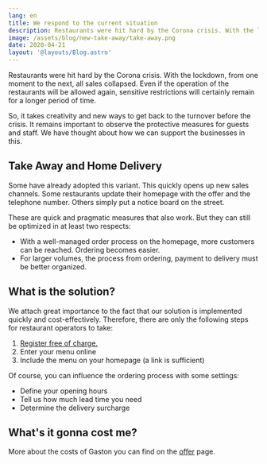```yaml
---
lang: en
title: We respond to the current situation
description: Restaurants were hit hard by the Corona crisis. With the lockdown, all sales disappeared from one moment to the next. Gaston helps with Take Away and or Delivery to serve the guests anyway.
image: /assets/blog/new-take-away/take-away.png
date: 2020-04-21
layout: '@layouts/Blog.astro'
---
```


Restaurants were hit hard by the Corona crisis. With the lockdown, from one moment to the next, all sales collapsed. Even if the operation of the restaurants will be allowed again, sensitive restrictions will certainly remain for a longer period of time.

So, it takes creativity and new ways to get back to the turnover before the crisis. It remains important to observe the protective measures for guests and staff. We have thought about how we can support the businesses in this.

## Take Away and Home Delivery

Some have already adopted this variant. This quickly opens up new sales channels. Some restaurants update their homepage with the offer and the telephone number. Others simply put a notice board on the street.

These are quick and pragmatic measures that also work. But they can still be optimized in at least two respects:

- With a well-managed order process on the homepage, more customers can be reached. Ordering becomes easier.
- For larger volumes, the process from ordering, payment to delivery must be better organized.

## What is the solution?

We attach great importance to the fact that our solution is implemented quickly and cost-effectively. Therefore, there are only the following steps for restaurant operators to take:

1. [Register free of charge.](/en/offers/takeaway/enrol)
2. Enter your menu online
3. Include the menu on your homepage (a link is sufficient)

Of course, you can influence the ordering process with some settings:

- Define your opening hours
- Tell us how much lead time you need
- Determine the delivery surcharge

## What's it gonna cost me?

More about the costs of Gaston you can find on the [offer](/offers/) page.

